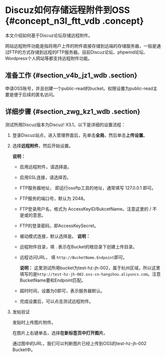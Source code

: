 # Discuz如何存储远程附件到OSS {#concept_n3l_ftt_vdb .concept}

本文介绍如何基于Discuz论坛存储远程附件。

网站远程附件功能是指将用户上传的附件直接存储到远端的存储服务器，一般是通过FTP的方式存储到远程的FTP服务器。目前Discuz论坛、phpwind论坛、Wordpress个人网站等都支持远程附件功能。

## 准备工作 {#section_v4b_jz1_wdb .section}

申请OSS账号，并且创建一个public-read的bucket。权限设置为public-read主要是便于后续的匿名访问。

## 详细步骤 {#section_zwg_kz1_wdb .section}

测试所用Discuz版本为Discuz! X3.1，以下是详细的设置流程：

1.  登录Discuz站点，进入管理界面后，先单击**全局**，然后单击**上传设置**。
2.  选择**远程附件**，然后开始设置。

    **说明：** 

    -   启用远程附件，请选择是。
    -   启用SSL连接，请选择否。
    -   FTP服务器地址， 即运行ossftp工具的地址，通常填写 127.0.0.1 即可。
    -   FTP服务的端口号，默认为 2048。
    -   FTP登录用户名，格式为 AccessKeyID/BukcetName。注意这里的 / 不是或的意思。
    -   FTP的登录密码，即AccessKeySecret。
    -   被动模式连接，默认选择是。
    **说明：** 

    -   远程附件目录，填 . 表示在Bucket的根目录下创建上传目录。
    -   远程访问URL， 填 `http://BucketName.Endpoint`即可。

        **说明：** 这里测试所用bucket为test-hz-jh-002，属于杭州区域，所以这里填写的是`http://test-hz-jh-002.oss-cn-hangzhou.aliyuncs.com`。注意BucketName要和Endpoint匹配。

    -   超时时间，设置为0即可，表示服务器默认。
    -   完成设置后，可以点击测试远程附件。
3.  发帖验证

    发贴时上传图片附件。

    在图片上右键单击，选择**在新标签页中打开图片**。

    通过图中的URL，我们可以判断图片已经上传到OSS的test-hz-jh-002 Bucket中。


